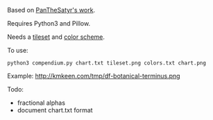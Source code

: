 Based on [PanTheSatyr's work](http://www.reddit.com/r/dwarffortress/comments/1wcdi6/the_dwarven_compendium/).

Requires Python3 and Pillow.

Needs a [tileset](http://dwarffortresswiki.org/index.php/Tileset_repository) and [color scheme](http://dwarffortresswiki.org/index.php/DF2012:Color_scheme).

To use:

    python3 compendium.py chart.txt tileset.png colors.txt chart.png

Example: http://kmkeen.com/tmp/df-botanical-terminus.png

Todo:

* fractional alphas
* document chart.txt format


